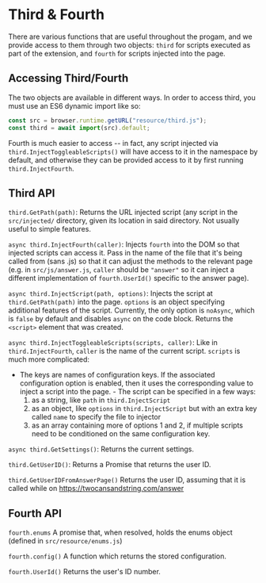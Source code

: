 # Third & Fourth
There are various functions that are useful throughout the progam, and we provide access to them through two objects: `third` for scripts executed as part of the extension, and `fourth` for scripts injected into the page.

## Accessing Third/Fourth
The two objects are available in different ways. In order to access third, you must use an ES6 dynamic import like so:
```js
const src = browser.runtime.getURL("resource/third.js");
const third = await import(src).default;
```
Fourth is much easier to access -- in fact, any script injected via `third.InjectToggleableScripts()` will have access to it in the namespace by default, and otherwise they can be provided access to it by first running `third.InjectFourth`.

## Third API
`third.GetPath(path)`: Returns the URL injected script (any script in the `src/injected/` directory, given its location in said directory. Not usually useful to simple features.

`async third.InjectFourth(caller)`: Injects `fourth` into the DOM so that injected scripts can access it. Pass in the name of the file that it's being called from (sans .js) so that it can adjust the methods to the relevant page (e.g. in `src/js/answer.js`, `caller` should be `"answer"` so it can inject a different implementation of `fourth.UserId()` specific to the answer page). 

`async third.InjectScript(path, options)`: Injects the script at `third.GetPath(path)` into the page. `options` is an object specifying additional features of the script. Currently, the only option is `noAsync`, which is `false` by default and disables `async` on the code block. Returns the `<script>` element that was created.

`async third.InjectToggleableScripts(scripts, caller)`: Like in `third.InjectFourth`, `caller` is the name of the current script. `scripts` is much more complicated:
- The keys are names of configuration keys. If the associated configuration option is enabled, then it uses the corresponding value to inject a script into the page. - The script can be specified in a few ways:
  1. as a string, like `path` in `third.InjectScript`
  2. as an object, like `options` in `third.InjectScript` but with an extra key called `name` to specify the file to injector
  3. as an array containing more of options 1 and 2, if multiple scripts need to be conditioned on the same configuration key.

`async third.GetSettings()`: Returns the current settings.

`third.GetUserID()`: Returns a Promise that returns the user ID.

`third.GetUserIDFromAnswerPage()` Returns the user ID, assuming that it is called while on https://twocansandstring.com/answer

## Fourth API

`fourth.enums` A promise that, when resolved, holds the enums object (defined in `src/resource/enums.js`)

`fourth.config()` A function which returns the stored configuration.

`fourth.UserId()` Returns the user's ID number.
